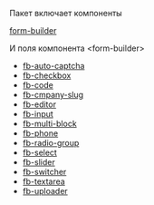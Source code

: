 Пакет включает компоненты

[form-builder](./form-builder.md)

И поля компонента &lt;form-builder&gt;

* [fb-auto-captcha](./fb-auto-captcha.md)
* [fb-checkbox](./fb-checkbox.md)
* [fb-code](./fb-code.md)
* [fb-cmpany-slug](./fb-company-slug.md)
* [fb-editor](./fb-editor.md)
* [fb-input](./fb-input.md)
* [fb-multi-block](./fb-multi-block.md)
* [fb-phone](./fb-phone.md)
* [fb-radio-group](./fb-radio-group.md)
* [fb-select](./fb-select.md)
* [fb-slider](./fb-slider.md)
* [fb-switcher](./fb-switcher.md)
* [fb-textarea](./fb-textarea.md)
* [fb-uploader](./fb-uploader.md)
